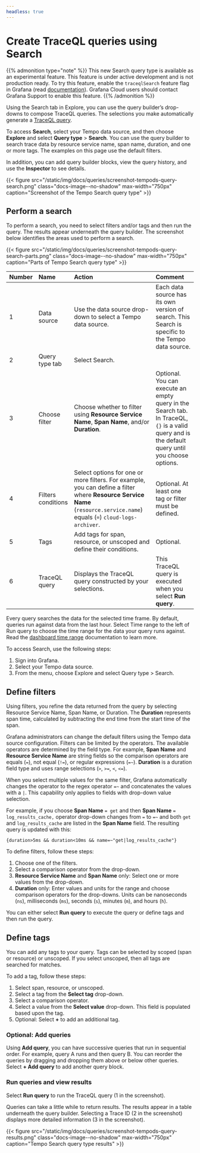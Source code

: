 ```yaml
---
headless: true
---
```


[//]: # 'This file documents the Search query type for the Tempo data source. It is available as a public preview.'
[//]: # 'This shared file is included in these locations:'
[//]: # '/grafana/docs/sources/datasources/tempo/query-editor/index.md'
[//]: # 'If you make changes to this file, verify that the meaning and content are not changed in any place where the file is included.'
[//]: # 'Any links should be fully qualified and not relative: /docs/grafana/ instead of ../grafana/.'

# Create TraceQL queries using Search

{{% admonition type="note" %}}
This new Search query type is available as an experimental feature. This feature is under active development and is not production ready. To try this feature, enable the `traceqlSearch` feature flag in Grafana (read [documentation](/docs/grafana/latest/setup-grafana/configure-grafana/feature-toggles/)). Grafana Cloud users should contact Grafana Support to enable this feature.
{{% /admonition %}}

Using the Search tab in Explore, you can use the query builder’s drop-downs to compose TraceQL queries. The selections you make automatically generate a [TraceQL query](/docs/tempo/latest/traceql).

To access **Search**, select your Tempo data source, and then choose **Explore** and select **Query type** > **Search**.
You can use the query builder to search trace data by resource service name, span name, duration, and one or more tags. The examples on this page use the default filters.

In addition, you can add query builder blocks, view the query history, and use the **Inspector** to see details.

{{< figure src="/static/img/docs/queries/screenshot-tempods-query-search.png" class="docs-image--no-shadow" max-width="750px" caption="Screenshot of the Tempo Search query type" >}}

## Perform a search

To perform a search, you need to select filters and/or tags and then run the query. The results appear underneath the query builder.
The screenshot below identifies the areas used to perform a search.

{{< figure src="/static/img/docs/queries/screenshot-tempods-query-search-parts.png" class="docs-image--no-shadow" max-width="750px" caption="Parts of Tempo Search query type" >}}

| Number | Name               | Action                                                                                                                                                                     | Comment                                                                                                                                          |
| :----- | :----------------- | :------------------------------------------------------------------------------------------------------------------------------------------------------------------------- | :----------------------------------------------------------------------------------------------------------------------------------------------- |
| 1      | Data source        | Use the data source drop-down to select a Tempo data source.                                                                                                               | Each data source has its own version of search. This Search is specific to the Tempo data source.                                                |
| 2      | Query type tab     | Select Search.                                                                                                                                                             |                                                                                                                                                  |
| 3      | Choose filter      | Choose whether to filter using **Resource Service Name**, **Span Name**, and/or **Duration**.                                                                              | Optional. You can execute an empty query in the Search tab. In TraceQL, `{}` is a valid query and is the default query until you choose options. |
| 4      | Filters conditions | Select options for one or more filters. For example, you can define a filter where **Resource Service Name** (`resource.service.name`) equals (`=`) `cloud-logs-archiver`. | Optional. At least one tag or filter must be defined.                                                                                            |
| 5      | Tags               | Add tags for span, resource, or unscoped and define their conditions.                                                                                                      | Optional.                                                                                                                                        |
| 6      | TraceQL query      | Displays the TraceQL query constructed by your selections.                                                                                                                 | This TraceQL query is executed when you select **Run query**.                                                                                    |

Every query searches the data for the selected time frame.
By default, queries run against data from the last hour.
Select Time range to the left of Run query to choose the time range for the data your query runs against.
Read the [dashboard time range](/docs/grafana/latest/dashboards/use-dashboards/#set-dashboard-time-range) documentation to learn more.

To access Search, use the following steps:

1. Sign into Grafana.
1. Select your Tempo data source.
1. From the menu, choose Explore and select Query type > Search.

## Define filters

Using filters, you refine the data returned from the query by selecting Resource Service Name, Span Name, or Duration. The **Duration** represents span time, calculated by subtracting the end time from the start time of the span.

Grafana administrators can change the default filters using the Tempo data source configuration.
Filters can be limited by the operators. The available operators are determined by the field type.
For example, **Span Name** and **Resource Service Name** are string fields so the comparison operators are equals (`=`), not equal (`!=`), or regular expressions (`=~`).
**Duration** is a duration field type and uses range selections (`>`, `>=`, `<`, `<=`).

When you select multiple values for the same filter, Grafana automatically changes the operator to the regex operator `=~` and concatenates the values with a `|`. This capability only applies to fields with drop-down value selection.

For example, if you choose **Span Name** `= get` and then **Span Name** `= log_results_cache,` operator drop-down changes from `=` to `=~` and both `get` and `log_results_cache` are listed in the **Span Name** field. The resulting query is updated with this:

`{duration>5ms && duration<10ms && name=~"get|log_results_cache"}`

To define filters, follow these steps:

1. Choose one of the filters.
1. Select a comparison operator from the drop-down.
1. **Resource Service Name** and **Span Name** only: Select one or more values from the drop-down.
1. **Duration** only: Enter values and units for the range and choose comparison operators for the drop-downs. Units can be nanoseconds (`ns`), milliseconds (`ms`), seconds (`s`), minutes (`m`), and hours (`h`).

You can either select **Run query** to execute the query or define tags and then run the query.

## Define tags

You can add any tags to your query. Tags can be selected by scoped (span or resource) or unscoped. If you select unscoped, then all tags are searched for matches.

To add a tag, follow these steps:

1. Select span, resource, or unscoped.
1. Select a tag from the **Select tag** drop-down.
1. Select a comparison operator.
1. Select a value from the **Select value** drop-down. This field is populated based upon the tag.
1. Optional: Select **+** to add an additional tag.

### Optional: Add queries

Using **Add query**, you can have successive queries that run in sequential order.
For example, query A runs and then query B.
You can reorder the queries by dragging and dropping them above or below other queries.
Select **+ Add query** to add another query block.

### Run queries and view results

Select **Run query** to run the TraceQL query (1 in the screenshot).

Queries can take a little while to return results. The results appear in a table underneath the query builder. Selecting a Trace ID (2 in the screenshot) displays more detailed information (3 in the screenshot).

{{< figure src="/static/img/docs/queries/screenshot-tempods-query-results.png" class="docs-image--no-shadow" max-width="750px" caption="Tempo Search query type results" >}}
